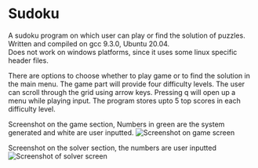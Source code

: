 # Sudoku
A sudoku program on which user can play or find the solution of puzzles.  
Written and compiled on gcc 9.3.0, Ubuntu 20.04.  
Does not work on windows platforms, since it uses some linux specific header files. 

There are options to choose whether to play game or to find the solution in the main menu.
The game part will provide four difficulty levels.
The user can scroll through the grid using arrow keys.
Pressing q will open up a menu while playing input.
The program stores upto 5 top scores in each difficulty level.

Screenshot on the game section, Numbers in green are the system generated and white are user inputted.
![Screenshot on game screen](https://user-images.githubusercontent.com/76743829/111115603-dc200880-858a-11eb-93a0-4b2999f643c3.png)

Screenshot on the solver section, the numbers are user inputted
![Screenshot of solver screen](https://user-images.githubusercontent.com/76743829/111115762-14274b80-858b-11eb-8f02-0396e2b572da.png)
